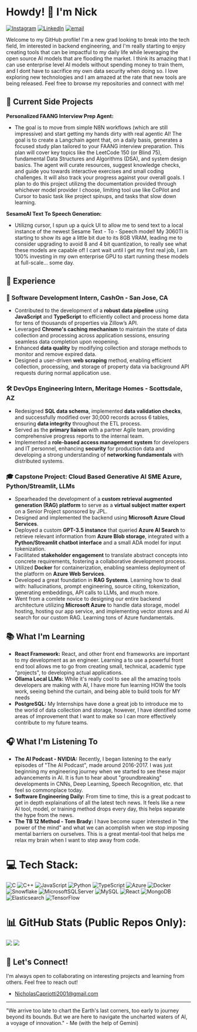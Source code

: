 # Howdy! 👋 I'm Nick

[![Instagram](https://img.shields.io/badge/Instagram-%23E4405F.svg?logo=Instagram&logoColor=white)](https://instagram.com/nick.capriotti) [![LinkedIn](https://img.shields.io/badge/LinkedIn-%230077B5.svg?logo=linkedin&logoColor=white)](https://linkedin.com/in/https://www.linkedin.com/in/nicholas-capriotti-5775031b9/) [![email](https://img.shields.io/badge/Email-D14836?logo=gmail&logoColor=white)](mailto:NicholasCapriotti2001@gmail.com)

Welcome to my GitHub profile! I'm a new grad looking to break into the tech field, Im interested in backend engineering, and I'm really starting to enjoy creating tools that can be impactful to my daily life while leveraging the open source AI models that are flooding the market. I think its amazing that I can use enterprise level AI models without spending money to train them, and I dont have to sacrifice my own data security when doing so. I love exploring new technologies and I am amazed at the rate that new tools are being released.  Feel free to browse my repositories and connect with me! 


## 🚀 Current Side Projects


**Personalized FAANG Interview Prep Agent:**  
*   The goal is to move from simple N8N workflows (which are still impressive) and start getting my hands dirty with real agentic AI! The goal is to create a Langchain agent that, on a daily basis, generates a focused study plan tailored to your FAANG interview preparation. This plan will cover key topics like the LeetCode 150 (or Blind 75), fundamental Data Structures and Algorithms (DSA), and system design basics. The agent will curate resources, suggest knowledge checks, and guide you towards interactive exercises and small coding challenges. It will also track your progress against your overall goals. I plan to do this project utilizng the documentation provided through whichever model provider I choose, limiting tool use like CoPilot and Cursor to basic task like project spinups, and tasks that slow down learning.

**SesameAI Text To Speech Generation:**
*  Utilizng cursor, I spun up a quick UI to allow me to send text to a local instance of the newest Sesame Text - To - Speech model! My 3060TI is starting to show its age a little bit due to its 8GB VRAM, leading me to consider upgrading to avoid 8 and 4 bit quantization, to really see what these models are capable of! I cant wait until I get my first real job, I am 100% investing in my own enterprise GPU to start running these models at full-scale... some day.


## 💼 Experience

### 🚀 Software Development Intern, CashOn - San Jose, CA 

*  Contributed to the development of a **robust data pipeline** using **JavaScript** and **TypeScript** to efficiently collect and process home data for tens of thousands of properties via Zillow’s API.
*  Leveraged **Chrome's caching mechanism** to maintain the state of data collection and processing across application sessions, ensuring seamless data completion upon reopening.
*  Enhanced **data quality** by modifying collection and storage methods to monitor and remove expired data.
*  Designed a user-driven **web scraping** method, enabling efficient collection, processing, and storage of property data via background API requests during normal application use.

### 🛠️ DevOps Engineering Intern, Meritage Homes - Scottsdale, AZ 

*  Redesigned **SQL data schema**, implemented **data validation checks**, and successfully modified over 30,000 records across 6 tables, ensuring **data integrity** throughout the ETL process.
*  Served as the **primary liaison** with a partner Agile team, providing comprehensive progress reports to the internal team.
*  Implemented a **role-based access management system** for developers and IT personnel, enhancing **security** for production data and developing a strong understanding of **networking fundamentals** with distributed systems.

### 🎓 Capstone Project: Cloud Based Generative AI SME Azure, Python/Streamlit, LLMs

*  Spearheaded the development of a **custom retrieval augmented generation (RAG) platform** to serve as a **virtual subject matter expert** on a Senior Project sponsored by JPL.
*  Designed and implemented the backend using **Microsoft Azure Cloud Services**.
*  Deployed a custom **GPT-3.5 instance** that queried **Azure AI Search** to retrieve relevant information from **Azure Blob storage**, integrated with a **Python/Streamlit chatbot interface** and a small ADA model for input tokenization.
*  Facilitated **stakeholder engagement** to translate abstract concepts into concrete requirements, fostering a collaborative development process.
*  Utilized **Docker** for containerization, enabling seamless deployment of the platform on **Azure Web Services**.
*  Developed a great foundation in **RAG Systems**. Learning how to deal with: hallucinations, prompt engineering, source citing, tokenization, generating embeddings, API calls to LLMs, and much more.
*  Went from a comlete novice to designing our entire backend architecture utilizing **Microsoft Azure** to handle data storage, model hosting, hosting our app service, and implementing vector stores and AI search for our custom RAG. Learning tons of Azure fundamentals.




## 📚 What I'm Learning


*   **React Framework:** React, and other front end frameworks are important to my development as an engineer. Learning a to use a powerful front end tool allows me to go from creating small, technical, academic type "projects", to developing actual applications.
*   **Ollama Local LLMs:** While it's really cool to see all the amazing tools developers are making with AI, I have more fun learning HOW the tools work, seeing behind the curtain, and being able to build tools for MY needs
*   **PostgreSQL:** My Internships have done a great job to introduce me to the world of data collection and storage, however, I have identified some areas of improvement that I want to make so I can more effectively contribute to my future teams.
  
## 🎧 What I'm Listening To



*   **The AI Podcast - NVIDIA:** Recently, I began listening to the early episodes of "The AI Podcast", made around 2016-2017. I was just beginning my engineering journey when we started to see these major advancements in AI. It is fun to hear about "groundbreaking" developments in CNNs, Deep Learning, Speech Recognition, etc. that feel so commonplace today. 
*   **Software Engineering Daily:** From time to time, this is a great podcast to get in depth explainations of all the latest tech news. It feels like a new AI tool, model, or training method drops every day, this helps separate the hype from the news.
*   **The TB 12 Method - Tom Brady:** I have become super interested in "the power of the mind" and what we can acomplish when we stop imposing mental barriers on ourselves. This is a great mental-tool that helps me relax my brain when I want to step away from code.

# 💻 Tech Stack:
![C](https://img.shields.io/badge/c-%2300599C.svg?style=for-the-badge&logo=c&logoColor=white) ![C++](https://img.shields.io/badge/c++-%2300599C.svg?style=for-the-badge&logo=c%2B%2B&logoColor=white) ![JavaScript](https://img.shields.io/badge/javascript-%23323330.svg?style=for-the-badge&logo=javascript&logoColor=%23F7DF1E) ![Python](https://img.shields.io/badge/python-3670A0?style=for-the-badge&logo=python&logoColor=ffdd54) ![TypeScript](https://img.shields.io/badge/typescript-%23007ACC.svg?style=for-the-badge&logo=typescript&logoColor=white) ![Azure](https://img.shields.io/badge/azure-%230072C6.svg?style=for-the-badge&logo=microsoftazure&logoColor=white) ![Docker](https://img.shields.io/badge/docker-%230db7ed.svg?style=for-the-badge&logo=docker&logoColor=white) ![Snowflake](https://img.shields.io/badge/snowflake-%2329B5E8.svg?style=for-the-badge&logo=snowflake&logoColor=white) ![MicrosoftSQLServer](https://img.shields.io/badge/Microsoft%20SQL%20Server-CC2927?style=for-the-badge&logo=microsoft%20sql%20server&logoColor=white) ![MySQL](https://img.shields.io/badge/mysql-4479A1.svg?style=for-the-badge&logo=mysql&logoColor=white) ![React](https://img.shields.io/badge/react-%2320232a.svg?style=for-the-badge&logo=react&logoColor=%2361DAFB) ![MongoDB](https://img.shields.io/badge/MongoDB-%234ea94b.svg?style=for-the-badge&logo=mongodb&logoColor=white) ![Elasticsearch](https://img.shields.io/badge/elasticsearch-%230377CC.svg?style=for-the-badge&logo=elasticsearch&logoColor=white) ![TensorFlow](https://img.shields.io/badge/TensorFlow-%23FF6F00.svg?style=for-the-badge&logo=TensorFlow&logoColor=white)


# 📊 GitHub Stats (Public Repos Only):

![](https://nirzak-streak-stats.vercel.app/?user=My80vette&theme=dark&hide_border=false)
![](https://github-readme-stats.vercel.app/api/top-langs/?username=My80vette&theme=dark&hide_border=false&include_all_commits=true&count_private=true&layout=compact)



## 🤝 Let's Connect!
I'm always open to collaborating on interesting projects and learning from others.  Feel free to reach out!
*   NicholasCapriotti2001@gmail.com
---
"We arrive too late to chart the Earth's last corners, too early to journey beyond its bounds. But we are here to navigate the uncharted waters of AI, a voyage of innovation." - Me (with the help of Gemini)
